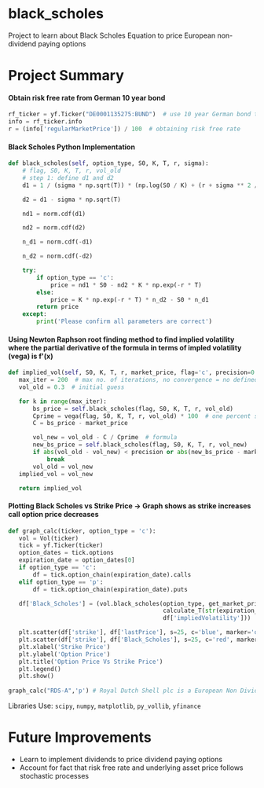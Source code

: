 # black_scholes
Project to learn about Black Scholes Equation to price European non-dividend paying options

# Project Summary

#### Obtain risk free rate from German 10 year bond
```python
rf_ticker = yf.Ticker("DE0001135275:BUND")  # use 10 year German bond to emulate European risk free rate "DE0001135275:BUND" # 10 Year Treasury US "^TNX"
info = rf_ticker.info
r = (info['regularMarketPrice']) / 100  # obtaining risk free rate
```


#### Black Scholes Python Implementation
```python
def black_scholes(self, option_type, S0, K, T, r, sigma):
    # flag, S0, K, T, r, vol_old
    # step 1: define d1 and d2
    d1 = 1 / (sigma * np.sqrt(T)) * (np.log(S0 / K) + (r + sigma ** 2 / 2) * T)

    d2 = d1 - sigma * np.sqrt(T)

    nd1 = norm.cdf(d1)

    nd2 = norm.cdf(d2)

    n_d1 = norm.cdf(-d1)

    n_d2 = norm.cdf(-d2)

    try:
        if option_type == 'c':
            price = nd1 * S0 - nd2 * K * np.exp(-r * T)
        else:
            price = K * np.exp(-r * T) * n_d2 - S0 * n_d1
        return price
    except:
        print('Please confirm all parameters are correct')
 ```
 
#### Using Newton Raphson root finding method to find implied volatility where the partial derivative of the formula in terms of impled volatility (vega) is f'(x) 
 ```python
 def implied_vol(self, S0, K, T, r, market_price, flag='c', precision=0.00001):
    max_iter = 200  # max no. of iterations, no convergence = no defined zero with function specifed
    vol_old = 0.3  # initial guess

    for k in range(max_iter):
        bs_price = self.black_scholes(flag, S0, K, T, r, vol_old)
        Cprime = vega(flag, S0, K, T, r, vol_old) * 100  # one percent step change in volatility
        C = bs_price - market_price

        vol_new = vol_old - C / Cprime  # formula
        new_bs_price = self.black_scholes(flag, S0, K, T, r, vol_new)
        if abs(vol_old - vol_new) < precision or abs(new_bs_price - market_price) < precision:
            break
        vol_old = vol_new
    implied_vol = vol_new

    return implied_vol
 
 ```
 #### Plotting Black Scholes vs Strike Price -> Graph shows as strike increases call option price decreases
 ```python
 def graph_calc(ticker, option_type = 'c'):
    vol = Vol(ticker)
    tick = yf.Ticker(ticker)
    option_dates = tick.options
    expiration_date = option_dates[0]
    if option_type == 'c':
        df = tick.option_chain(expiration_date).calls
    elif option_type == 'p':
        df = tick.option_chain(expiration_date).puts

    df['Black_Scholes'] = (vol.black_scholes(option_type, get_market_price(ticker), df['strike'],
                                             calculate_T(str(expiration_date), str(current_date)), r,
                                             df['impliedVolatility']))

    plt.scatter(df['strike'], df['lastPrice'], s=25, c='blue', marker='o', label='Actual Price')
    plt.scatter(df['strike'], df['Black_Scholes'], s=25, c='red', marker='o', label='Black Scholes Price')
    plt.xlabel('Strike Price')
    plt.ylabel('Option Price')
    plt.title('Option Price Vs Strike Price')
    plt.legend()
    plt.show()
    
 graph_calc("RDS-A",'p') # Royal Dutch Shell plc is a European Non Dividend paying stock
 ```
Libraries Use: `scipy`, `numpy`, `matplotlib`, `py_vollib`, `yfinance`
 
 # Future Improvements
 * Learn to implement dividends to price dividend paying options
 * Account for fact that risk free rate and underlying asset price follows stochastic processes
 
